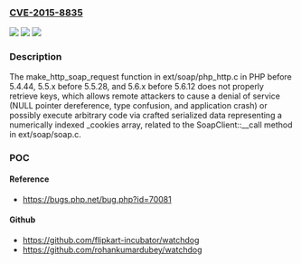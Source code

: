 ### [CVE-2015-8835](https://cve.mitre.org/cgi-bin/cvename.cgi?name=CVE-2015-8835)
![](https://img.shields.io/static/v1?label=Product&message=n%2Fa&color=blue)
![](https://img.shields.io/static/v1?label=Version&message=n%2Fa&color=blue)
![](https://img.shields.io/static/v1?label=Vulnerability&message=n%2Fa&color=brighgreen)

### Description

The make_http_soap_request function in ext/soap/php_http.c in PHP before 5.4.44, 5.5.x before 5.5.28, and 5.6.x before 5.6.12 does not properly retrieve keys, which allows remote attackers to cause a denial of service (NULL pointer dereference, type confusion, and application crash) or possibly execute arbitrary code via crafted serialized data representing a numerically indexed _cookies array, related to the SoapClient::__call method in ext/soap/soap.c.

### POC

#### Reference
- https://bugs.php.net/bug.php?id=70081

#### Github
- https://github.com/flipkart-incubator/watchdog
- https://github.com/rohankumardubey/watchdog

